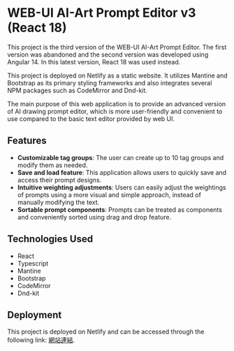 
# WEB-UI AI-Art Prompt Editor v3 (React 18)

This project is the third version of the WEB-UI AI-Art Prompt Editor. The first version was abandoned and the second version was developed using Angular 14. In this latest version, React 18 was used instead.

This project is deployed on Netlify as a static website. It utilizes Mantine and Bootstrap as its primary styling frameworks and also integrates several NPM packages such as CodeMirror and Dnd-kit.

The main purpose of this web application is to provide an advanced version of AI drawing prompt editor, which is more user-friendly and convenient to use compared to the basic text editor provided by web UI.

## Features

- **Customizable tag groups**: The user can create up to 10 tag groups and modify them as needed.
- **Save and load feature**: This application allows users to quickly save and access their prompt designs.
- **Intuitive weighting adjustments**: Users can easily adjust the weightings of prompts using a more visual and simple approach, instead of manually modifying the text.
- **Sortable prompt components**: Prompts can be treated as components and conveniently sorted using drag and drop feature.

## Technologies Used

- React
- Typescript
- Mantine
- Bootstrap
- CodeMirror
- Dnd-kit

## Deployment

This project is deployed on Netlify and can be accessed through the following link: [網站連結](https://web-ui-tag-helper-v3.netlify.app/tag#editor).
